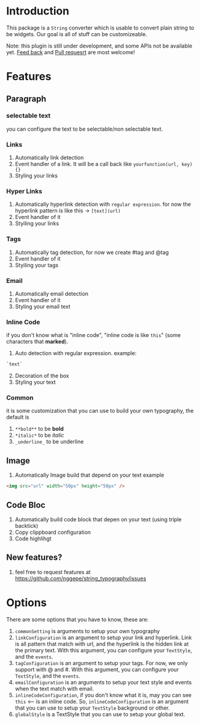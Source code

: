 # Introduction

This package is a `String` converter which is usable to convert plain string to be widgets.
Our goal is all of stuff can be customizeable.

Note: this plugin is still under development, and some APIs not be available yet. [Feed back](https://github.com/nggepe/string_typography) and [Pull requesrt](https://github.com/nggepe/string_typography) are most welcome!


# Features

## Paragraph

### selectable text

you can configure the text to be selectable/non selectable text.

### Links

1. Automatically link detection
2. Event handler of a link. It will be a call back like `yourfunction(url, key){}`
3. Styling your links

### Hyper Links

1. Automatically hyperlink detection with `regular expression`. for now the hyperlink pattern is like this -> `[text](url)` 
2. Event handler of it
3. Styiling your links

### Tags

1. Automatically tag detection, for now we create #tag and @tag
2. Event handler of it
3. Styiling your tags

### Email

1. Automatically email detection
2. Event handler of it
3. Styling your email text

### Inline Code

if you don't know what is "inline code", "inline code is like `this`" (some characters that **marked**).

1. Auto detection with regular expression.
example: 
```dart
`text`
```
2. Decoration of the box
3. Styling your text

### Common

it is some customization that you can use to build your own typography, the default is

1. `**bold**` to be **bold**
2. `*italic*` to be *italic*
3. `_underline_` to be underline

## Image

1. Automatically Image build that depend on your text
example
```html
<img src="url" width="50px" height="50px" />
```

## Code Bloc

1. Automatically build code block that depen on your text (using triple backtick)
2. Copy clippboard configuration
3. Code highlihgt



## New features?

1. feel free to request features at https://github.com/nggepe/string_typography/issues

# Options

There are some options that you have to know, these are:

1. `commonSetting` is arguments to setup your own typography
2. `linkConfiguration` is an argument to setup your link and hyperlink. Link is all pattern that match with url, and the hyperlink is the hidden link at the primary text. With this argument, you can configure your `TextStyle`, and the `events`.
3. `tagConfiguration` is an argument to setup your tags. For now, we only support with @ and #.  With this argument, you can configure your `TextStyle`, and the `events`.
4. `emailConfiguration` is an arguments to setup your text style and events when the text match with email.
5. `inlineCodeConfiguration`, if you don't know what it is, may you can see `this` <-- is an inline code. So, `inlineCodeConfiguration` is an argument that you can use to setup your `TextStyle` background or other.
6. `globalStyle` is a TextStyle that you can use to setup your global text.


